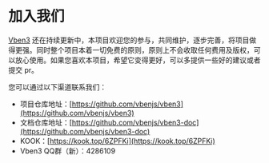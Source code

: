 # 加入我们

[Vben3](https://github.com/vbenjs/vben3) 还在持续更新中，本项目欢迎您的参与，共同维护，逐步完善，将项目做得更强。同时整个项目本着一切免费的原则，原则上不会收取任何费用及版权，可以放心使用。如果您喜欢本项目，希望它变得更好，可以多提供一些好的建议或者提交 pr。

您可以通过以下渠道联系我们：

- 项目仓库地址：[https://github.com/vbenjs/vben3](https://github.com/vbenjs/vben3)
- 文档仓库地址：[https://github.com/vbenjs/vben3-doc](https://github.com/vbenjs/vben3-doc)
- KOOK：[https://kook.top/6ZPFKi](https://kook.top/6ZPFKi)
- Vben3 QQ群（新）：4286109